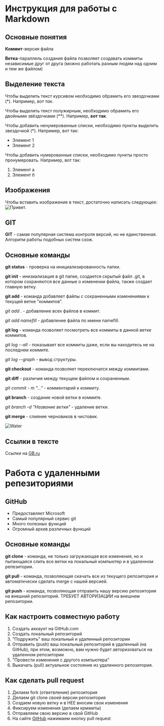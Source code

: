 # Инструкция для работы с Markdown

## Основные понятия

**Коммит**-версия файла

**Ветка**-параллель создания файла позволяет создавать коммиты независимые друг от друга (можно работать разным людям над одним и тем же файлом)

## Выделение текста

Чтобы выделить текст курсивом необходимо обрамить его звездочками (*). Например, *вот так*.

Чтобы выделить текст полужирным, необходимо обрамить его двойными звёздочками (**). Например, **вот так**.

Чтобы добавить ненумерованные списки, необходимо пункты выделить звездочкой (*). Например, вот так:

* Элемент 1
* Элемент 2

Чтобы добавить нумерованные списки, необходимо пункты просто пронумеровать. Например, вот так:

1. Элемент а
2. Элемент б

## Изображения 

Чтобы вставить изображение в текст, достаточно написать следующее:
![Привет.](%D0%BF%D1%80%D0%BE%D0%B3%D1%80%D0%B0%D0%BC%D0%BC%D0%B8%D1%80%D0%BE%D0%B2%D0%B0%D0%BD%D0%B8%D0%B5.jpeg)

## GIT 

**GIT** - самая популярная система контроля версий, но не единственная. Алгоритм работы подобных систем схож.
## Основные команды

**git status** - проверка на инициализированность папки.

**git init** - инизиализация в git папке, создается скрытый файл .git, в котором сохраняются все данные о изменении файла, также создает главную ветку.

**git add** - команда добавляет файлы с сохраненными изменениями к текущей ветке "коммитов".

*git add .* - добавление всех файлов в коммит.

*git add namefill* - добавление файла по имени namefill.

**git log** - команда позволяет посмотреть все коммиты в данной ветке коммитов.

*git log --all* - показывает все коммиты даже, если вы находитесь не на последнем коммите.

*git log --graph* - вывод структуры.

**git checkout** - команда позволяет переключатся между коммитами.

**git diff** - различия между текущем файлом и сохраненным.

*git commit - m "..."* - комментарий к коммиту.

**git branch** - создание новой ветки в коммите.

*git branch -d "Название ветки"* - удаление ветки.

**git merge** - слияние черновиков в чистовик.




![Water](%D0%B2%D0%BE%D0%B4%D0%B0.jpg)

## Ссылки в тексте

Ссылки на [GB.ru](https://gb.ru/)

# Работа с удаленными репезиториями

## GitHub 

* Предоставляет Microsoft
* Самый популярный сервис git
* Много полезных функций
* Огромный архив различных функций

## Основные команды

**git clone** - команда, не только загружающая все изменения, но и пытающаяся слить все ветки на локальный компьютер и в удаленном репезитории.

**git pull** - команда, позволяющая скачать все из текущего репозитория и автоматически сделать merge с нашей версией.

**git push** - команда, позволяющая отправить нашу версию репозитория на внешний репозиторий. ТРЕБУЕТ АВТОРИЗАЦИИ на внешнем репозитории. 

## Как настроить совместную работу

1. Создать аккаунт на GitHub.com
2. Создать локальный репозиторий
3. "Подружить" ваш локальный и удаленный репозитории
4. Отправить (push) ваш локальный репозиторий в удаленный (на GitHub), при этом, возможно, вам нужно будет авторизоваться на удаленном репозитории
5. "Провести изменения с другого компьютера"
6. Выкачать (pull) актуальное состояние из удаленного репозитория.

## Как сделать pull request

1. Делаем fork (ответвление) репозитория
2. Делаем git clone своей версии репозитория
3. Создаем новую ветку и в НЕЕ вносим свои изменения
4. Фиксируем изменения (делаем крммиты)
5. Отправляем свою версию в свой GitHub
6. На сайте [GitHub](https://github.com) нажимаем кнопку pull request
